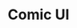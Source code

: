---
title: Comic UI
hero:
  title: Comic UI
  desc: 文档站点基于 dumi 生成 基于react的轻量组件库
  actions:
    - text: 快速上手
      link: /getting-started
features:
  - icon: https://gw.alipayobjects.com/zos/bmw-prod/881dc458-f20b-407b-947a-95104b5ec82b/k79dm8ih_w144_h144.png
    title: 开箱即用
    desc: Comic UI 帮助开发者零成本上手，开箱即用
  - icon: https://gw.alipayobjects.com/zos/bmw-prod/b8570f4d-c1b1-45eb-a1da-abff53159967/kj9t990h_w144_h144.png
    title: 小众主题
    desc: 轻量组件库 小众主题 贴近暖系风格开发
  - icon: https://gw.alipayobjects.com/zos/bmw-prod/d1ee0c6f-5aed-4a45-a507-339a4bfe076c/k7bjsocq_w144_h144.png
    title: 
    desc: Balabala
footer: 基于react的组件库(https://d.umijs.org)
---